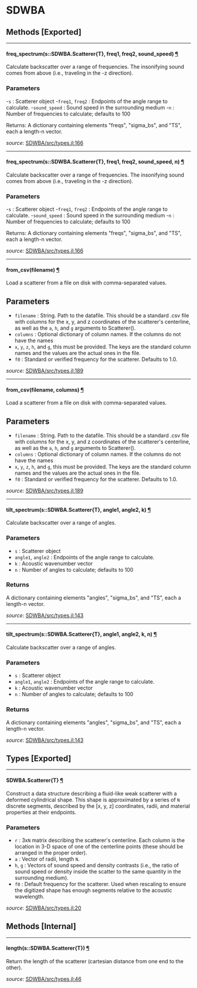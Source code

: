 # SDWBA


## Methods [Exported]

---

<a id="method__freq_spectrum.1" class="lexicon_definition"></a>
#### freq_spectrum(s::SDWBA.Scatterer{T},  freq1,  freq2,  sound_speed) [¶](#method__freq_spectrum.1)
Calculate backscatter over a range of frequencies.  The insonifying sound comes
from above (i.e., traveling in the -z direction).

### Parameters
-`s` : Scatterer object
-`freq1`, `freq2` : Endpoints of the angle range to calculate.
-`sound_speed` : Sound speed in the surrounding medium
-`n` : Number of frequencies to calculate; defaults to 100

Returns: A dictionary containing elements "freqs", "sigma_bs", and "TS",
	each a length-n vector.


*source:*
[SDWBA/src/types.jl:166](https://github.com/ElOceanografo/SDWBA.jl/tree/f9e2ccd1387a66acd59391909fd01c13127dd82f/src/types.jl#L166)

---

<a id="method__freq_spectrum.2" class="lexicon_definition"></a>
#### freq_spectrum(s::SDWBA.Scatterer{T},  freq1,  freq2,  sound_speed,  n) [¶](#method__freq_spectrum.2)
Calculate backscatter over a range of frequencies.  The insonifying sound comes
from above (i.e., traveling in the -z direction).

### Parameters
-`s` : Scatterer object
-`freq1`, `freq2` : Endpoints of the angle range to calculate.
-`sound_speed` : Sound speed in the surrounding medium
-`n` : Number of frequencies to calculate; defaults to 100

Returns: A dictionary containing elements "freqs", "sigma_bs", and "TS",
	each a length-n vector.


*source:*
[SDWBA/src/types.jl:166](https://github.com/ElOceanografo/SDWBA.jl/tree/f9e2ccd1387a66acd59391909fd01c13127dd82f/src/types.jl#L166)

---

<a id="method__from_csv.1" class="lexicon_definition"></a>
#### from_csv(filename) [¶](#method__from_csv.1)
Load a scatterer from a file on disk with comma-separated values.

## Parameters
- `filename` : String.  Path to the datafile.  This should be a standard .csv file 
with columns for the x, y, and z coordinates of the scatterer's centerline, as well
as the `a`, `h`, and `g` arguments to Scatterer().
- `columns` : Optional dictionary of column names. If the columns do not have the names 
- `x`, `y`, `z`, `h`, and `g`, this must be provided.  The keys are the standard column
names and the values are the actual ones in the file.
- `f0` : Standard or verified frequency for the scatterer.  Defaults to 1.0.


*source:*
[SDWBA/src/types.jl:189](https://github.com/ElOceanografo/SDWBA.jl/tree/f9e2ccd1387a66acd59391909fd01c13127dd82f/src/types.jl#L189)

---

<a id="method__from_csv.2" class="lexicon_definition"></a>
#### from_csv(filename,  columns) [¶](#method__from_csv.2)
Load a scatterer from a file on disk with comma-separated values.

## Parameters
- `filename` : String.  Path to the datafile.  This should be a standard .csv file 
with columns for the x, y, and z coordinates of the scatterer's centerline, as well
as the `a`, `h`, and `g` arguments to Scatterer().
- `columns` : Optional dictionary of column names. If the columns do not have the names 
- `x`, `y`, `z`, `h`, and `g`, this must be provided.  The keys are the standard column
names and the values are the actual ones in the file.
- `f0` : Standard or verified frequency for the scatterer.  Defaults to 1.0.


*source:*
[SDWBA/src/types.jl:189](https://github.com/ElOceanografo/SDWBA.jl/tree/f9e2ccd1387a66acd59391909fd01c13127dd82f/src/types.jl#L189)

---

<a id="method__tilt_spectrum.1" class="lexicon_definition"></a>
#### tilt_spectrum(s::SDWBA.Scatterer{T},  angle1,  angle2,  k) [¶](#method__tilt_spectrum.1)
Calculate backscatter over a range of angles.

### Parameters

- `s` : Scatterer object
- `angle1`, `angle2` : Endpoints of the angle range to calculate.
- `k` : Acoustic wavenumber vector
- `n` : Number of angles to calculate; defaults to 100

### Returns

A dictionary containing elements "angles", "sigma_bs", and "TS",
each a length-n vector.


*source:*
[SDWBA/src/types.jl:143](https://github.com/ElOceanografo/SDWBA.jl/tree/f9e2ccd1387a66acd59391909fd01c13127dd82f/src/types.jl#L143)

---

<a id="method__tilt_spectrum.2" class="lexicon_definition"></a>
#### tilt_spectrum(s::SDWBA.Scatterer{T},  angle1,  angle2,  k,  n) [¶](#method__tilt_spectrum.2)
Calculate backscatter over a range of angles.

### Parameters

- `s` : Scatterer object
- `angle1`, `angle2` : Endpoints of the angle range to calculate.
- `k` : Acoustic wavenumber vector
- `n` : Number of angles to calculate; defaults to 100

### Returns

A dictionary containing elements "angles", "sigma_bs", and "TS",
each a length-n vector.


*source:*
[SDWBA/src/types.jl:143](https://github.com/ElOceanografo/SDWBA.jl/tree/f9e2ccd1387a66acd59391909fd01c13127dd82f/src/types.jl#L143)

## Types [Exported]

---

<a id="type__scatterer.1" class="lexicon_definition"></a>
#### SDWBA.Scatterer{T} [¶](#type__scatterer.1)
Construct a data structure describing a fluid-like weak scatterer with a deformed
cylindrical shape.  This shape is approximated by a series of `N` discrete segments,
described by the [x, y, z] coordinates, radii, and material properties at their
endpoints.

### Parameters
- `r` : 3x`N` matrix describing the scatterer's centerline.  Each column is the 
location in 3-D space of one of the centerline points (these should be arranged 
in the proper order).
- `a` : Vector of radii, length `N`.
- `h`, `g` : Vectors of sound speed and density contrasts (i.e., the ratio
of sound speed or density inside the scatter to the same quantity in the
surrounding medium).
- `f0` : Default frequency for the scatterer.  Used when rescaling to ensure
the digitized shape has enough segments relative to the acoustic wavelength.



*source:*
[SDWBA/src/types.jl:20](https://github.com/ElOceanografo/SDWBA.jl/tree/f9e2ccd1387a66acd59391909fd01c13127dd82f/src/types.jl#L20)


## Methods [Internal]

---

<a id="method__length.1" class="lexicon_definition"></a>
#### length(s::SDWBA.Scatterer{T}) [¶](#method__length.1)
Return the length of the scatterer (cartesian distance from one end to the other).


*source:*
[SDWBA/src/types.jl:46](https://github.com/ElOceanografo/SDWBA.jl/tree/f9e2ccd1387a66acd59391909fd01c13127dd82f/src/types.jl#L46)

